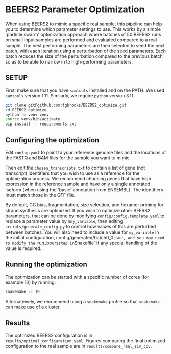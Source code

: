 # BEERS2 Parameter Optimization

When using BEERS2 to mimic a specific real sample, this pipeline can help you to determine which parameter settings to use.
This works by a simple 'particle swarm' optimization approach where batches of 50 BEERS2 runs on small input samples are performed and evaluated compared to a real sample.
The best performing parameters are then selected to seed the next batch, with each iteration using a perturbation of the seed parameters.
Each batch reduces the size of the perturbation compared to the previous batch so as to be able to narrow in to high-performing parameters.

## SETUP

First, make sure that you have `samtools` installed and on the PATH.
We used `samtools` version 1.11.
Similarly, we require `python` version 3.11.

``` sh
git clone git@github.com:tgbrooks/BEERS2_optimize.git
cd BEERS2_optimize
python -m venv venv
source venv/bin/activate
pip install -r requirements.txt
```

## Configuring the optimization

Edit `config.yaml` to point to your reference genome files and the locations of the FASTQ and BAM files for the sample you want to mimic.

Then edit the `chosen_transcripts.txt` to contain a list of gene (not transcript) identifiers that you wish to use as a reference for the optimization process.
We recommend choosing genes that have high expression in the reference sample and have only a single annotated isoform (when using the 'basic' annotation from ENSEMBL).
The identifiers must match those in the GTF file.

By default, GC bias, fragmentation, size selection, and hexamer priming for strand synthesis are optimized.
If you wish to optimize other BEERS2 parameters, that can be done by modifying `config/config.template.yaml` to replace a parameter value by `$my_variable`, then editing `scripts/generate_config.py` to control how values of this are perturbed between batches.
You will also need to include a value for `my_variable` in the initial configuration, config/generated/batch0_0.json`, and you may need to modify the `run_beers` step in `Snakefile` if any special handling of the value is required.

## Running the optimization

The optimization can be started with a specific number of cores (for example 10) by running:

``` sh
snakemake -c 10
```

Alternateively, we recommend using a `snakemake` profile so that `snakemake` can make use of a cluster.

## Results

The optimized BEERS2 configuration is in `results/optimal_configuration.yaml`.
Figures comparing the final optimized configuration to the real sample are in `results/compare_real_sim_cov`.
